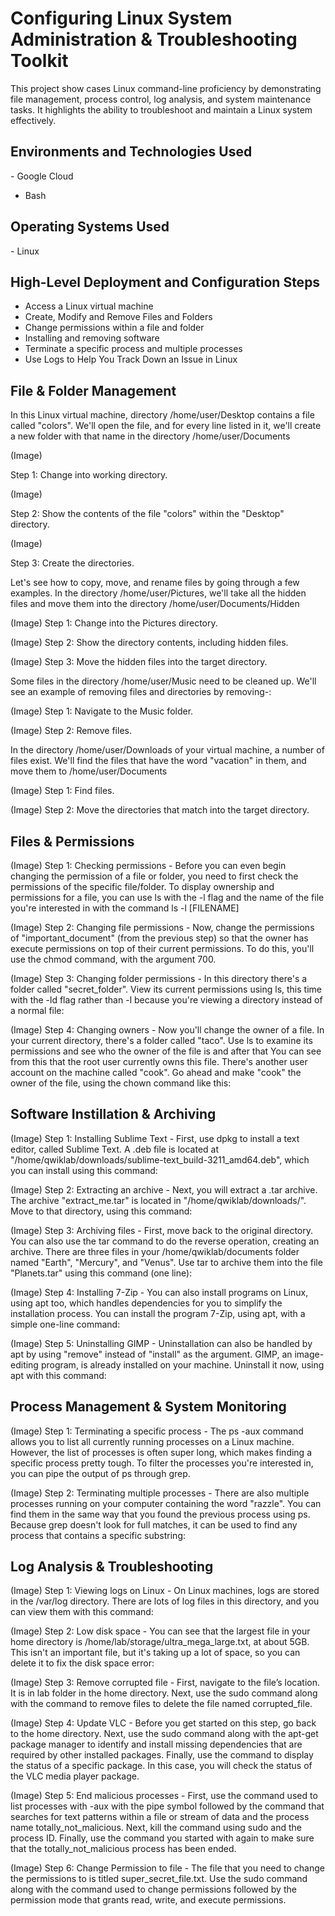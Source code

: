 <h1> Configuring Linux System Administration & Troubleshooting Toolkit</h1>
This project show cases Linux command-line proficiency by demonstrating file management, process control, log analysis, and system maintenance tasks. It highlights the ability to troubleshoot and maintain a Linux system effectively.

<h2>Environments and Technologies Used</h2>
- Google Cloud


- Bash

<h2>Operating Systems Used </h2>
- Linux

<h2>High-Level Deployment and Configuration Steps</h2>

- Access a Linux virtual machine
- Create, Modify and Remove Files and Folders 
- Change permissions within a file and folder
- Installing and removing software 
- Terminate a specific process and multiple processes
- Use Logs to Help You Track Down an Issue in Linux

<h2>File & Folder Management</h2>

In this Linux virtual machine, directory /home/user/Desktop contains a file called "colors". We'll open the file, and for every line listed in it, we'll create a new folder with that name in the directory /home/user/Documents

(Image) 

Step 1: Change into working directory.

(Image) 

Step 2: Show the contents of the file "colors" within the "Desktop" directory.

(Image) 

Step 3: Create the directories.


Let's see how to copy, move, and rename files by going through a few examples. In the directory /home/user/Pictures, we'll take all the hidden files and move them into the directory /home/user/Documents/Hidden

(Image) 
Step 1: Change into the Pictures directory.

(Image) 
Step 2: Show the directory contents, including hidden files.

(Image) 
Step 3: Move the hidden files into the target directory.


Some files in the directory /home/user/Music need to be cleaned up. We'll see an example of removing files and directories by removing-:

(Image) 
Step 1: Navigate to the Music folder.

(Image) 
Step 2: Remove files.


In the directory /home/user/Downloads of your virtual machine, a number of files exist. We'll find the files that have the word "vacation" in them, and move them to /home/user/Documents

(Image) 
Step 1: Find files.

(Image) 
Step 2: Move the directories that match into the target directory.



<h2>Files & Permissions</h2>

(Image)
Step 1: Checking permissions - Before you can even begin changing the permission of a file or folder, you need to first check the permissions of the specific file/folder. To display ownership and permissions for a file, you can use ls with the -l flag and the name of the file you're interested in with the command ls -l [FILENAME]

(Image)
Step 2: Changing file permissions  - Now, change the permissions of "important_document" (from the previous step) so that the owner has execute permissions on top of their current permissions. To do this, you'll use the chmod command, with the argument 700. 

(Image)
Step 3: Changing folder permissions - In this directory there's a folder called "secret_folder". View its current permissions using ls, this time with the -ld flag rather than -l because you're viewing a directory instead of a normal file:

(Image)
Step 4: Changing owners - Now you'll change the owner of a file. In your current directory, there's a folder called "taco". Use ls to examine its permissions and see who the owner of the file is and after that You can see from this that the root user currently owns this file. There's another user account on the machine called "cook". Go ahead and make "cook" the owner of the file, using the chown command like this:



<h2>Software Instillation & Archiving</h2>

(Image)
Step 1: Installing Sublime Text - First, use dpkg to install a text editor, called Sublime Text. A .deb file is located at "/home/qwiklab/downloads/sublime-text_build-3211_amd64.deb", which you can install using this command:

(Image)
Step 2: Extracting an archive - Next, you will extract a .tar archive. The archive "extract_me.tar" is located in "/home/qwiklab/downloads/". Move to that directory, using this command:

(Image)
Step 3: Archiving files - First, move back to the original directory. You can also use the tar command to do the reverse operation, creating an archive. There are three files in your /home/qwiklab/documents folder named "Earth", "Mercury", and "Venus". Use tar to archive them into the file "Planets.tar" using this command (one line):

(Image) 
Step 4: Installing 7-Zip - You can also install programs on Linux, using apt too, which handles dependencies for you to simplify the installation process. You can install the program 7-Zip, using apt, with a simple one-line command:

(Image)
Step 5: Uninstalling GIMP - Uninstallation can also be handled by apt by using "remove" instead of "install" as the argument. GIMP, an image-editing program, is already installed on your machine. Uninstall it now, using apt with this command:

<h2>Process Management & System Monitoring</h2> 

(Image)
Step 1: Terminating a specific process - The ps -aux command allows you to list all currently running processes on a Linux machine. However, the list of processes is often super long, which makes finding a specific process pretty tough. To filter the processes you're interested in, you can pipe the output of ps through grep.

(Image)
Step 2: Terminating multiple processes - There are also multiple processes running on your computer containing the word "razzle". You can find them in the same way that you found the previous process using ps. Because grep doesn't look for full matches, it can be used to find any process that contains a specific substring:


<h2>Log Analysis & Troubleshooting</h2> 

(Image)
Step 1: Viewing logs on Linux - On Linux machines, logs are stored in the /var/log directory. There are lots of log files in this directory, and you can view them with this command:

(Image)
Step 2: Low disk space - You can see that the largest file in your home directory is /home/lab/storage/ultra_mega_large.txt, at about 5GB. This isn't an important file, but it's taking up a lot of space, so you can delete it to fix the disk space error:

(Image)
Step 3: Remove corrupted file - First, navigate to the file’s location. It is in lab folder in the home directory. Next, use the sudo command along with the command to remove files to delete the file named corrupted_file.

(Image)
Step 4: Update VLC - Before you get started on this step, go back to the home directory. Next, use the sudo command along with the apt-get package manager to identify and install missing dependencies that are required by other installed packages. Finally, use the command to display the status of a specific package. In this case, you will check the status of the VLC media player package.

(Image)
Step 5: End malicious processes - First, use the command used to list processes with -aux with the pipe symbol followed by the command that searches for text patterns within a file or stream of data and the process name totally_not_malicious. Next, kill the command using sudo and the process ID. Finally, use the command you started with again to make sure that the totally_not_malicious process has been ended.

(Image)
Step 6: Change Permission to file - The file that you need to change the permissions to is titled super_secret_file.txt. Use the sudo command along with the command used to change permissions followed by the permission mode that grants read, write, and execute permissions.
